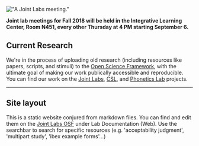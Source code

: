 
!["A Joint Labs meeting."](images/jlabs.jpg)

**Joint lab meetings for Fall 2018 will be held in the Integrative Learning Center, Room N451, every other Thursday at 4 PM starting September 6.**

[//]: # (get examples for tutorials)

[//]: # (EEG section)

## Current Research

We're in the process of uploading old research (including resources like papers, scripts, and stimuli) to the [Open Science Framework](https://osf.io/), with the ultimate goal of making our work publically accessible and reproducible. You can find our work on the [Joint Labs](https://osf.io/vr7gu/), [CSL](osf.io/8rcwh/), and [Phonetics Lab](https://osf.io/jbvfr/) projects.

---

## Site layout

[//]: # (This is the format for comments you don't want to show up on the actual page!)

This is a static website conjured from markdown files. You can find and edit them on the [Joint Labs OSF](https://osf.io/vr7gu/files) under Lab Documentation (Web). Use the searchbar to search for specific resources (e.g. 'acceptability judgment', 'multipart study', 'ibex example forms'...)

[//]: # (For full documentation visit mkdocs.org.)

